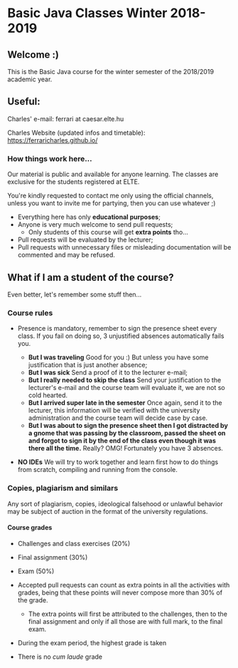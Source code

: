 # Basic Java Classes Winter 2018-2019

## Welcome :)

This is the Basic Java course for the winter semester of the 2018/2019 academic year.

## Useful:

Charles' e-mail: ferrari at caesar.elte.hu

Charles Website (updated infos and timetable): https://ferraricharles.github.io/



### How things work here...

Our material is public and available for anyone learning. The classes are exclusive for the students registered at ELTE.

You're kindly requested to contact me only using the official channels, unless you want to invite me for partying, then you can use whatever ;)

* Everything here has only **educational purposes**;
* Anyone is very much welcome to send pull requests;
  * Only students of this course will get **extra points** tho...
* Pull requests will be evaluated by the lecturer;
* Pull requests with unnecessary files or misleading documentation will be commented and may be refused.

## What if I am a student of the course?
Even better, let's remember some stuff then...

### Course rules
* Presence is mandatory, remember to sign the presence sheet every class. If you fail on doing so, 3 unjustified absences automatically fails you.
  * **But I was traveling** Good for you :) But unless you have some justification that is just another absence;
  * **But I was sick** Send a proof of it to the lecturer e-mail;
  * **But I really needed to skip the class** Send your justification to the lecturer's e-mail and the course team will evaluate it, we are not so cold hearted.
  * **But I arrived super late in the semester** Once again, send it to the lecturer, this information will be verified with the university administration and the course team will decide case by case.
  * **But I was about to sign the presence sheet then I got distracted by a gnome that was passing by the classroom, passed the sheet on and forgot to sign it by the end of the class even though it was there all the time.** Really? OMG! Fortunately you have 3 absences.


* **NO IDEs** We will try to work together and learn first how to do things from scratch, compiling and running from the console.

### Copies, plagiarism and similars
Any sort of plagiarism, copies, ideological falsehood  or unlawful behavior may be subject of auction in the format of the university regulations.

#### Course grades
* Challenges and class exercises (20%)
* Final assignment (30%)
* Exam (50%)

* Accepted pull requests can count as extra points in all the activities with grades, being that these points will never compose more than 30% of the grade.
  * The extra points will first be attributed to the challenges, then to the final assignment and only if all those are with full mark, to the final exam.

* During the exam period, the highest grade is taken
* There is no *cum laude* grade
